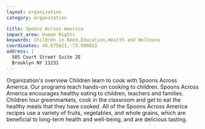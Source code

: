 ```yaml
---
layout: organization
category: organization

title: Spoons Across America
impact_area: Human Rights
keywords: Children in Need,Education,Health and Wellness
coordinates: 40.675621,-73.999023
address: |
  505 Court Street Suite 2E
  Brooklyn NY 11231
---
```

Organization's overview
Children learn to cook with Spoons Across America.  Our programs teach hands-on cooking to children. Spoons Across America encourages healthy eating to children, teachers and families. Children tour greenmarkets, cook in the classroom and get to eat the healthy meals that they have cooked. All of the Spoons Across America recipes use a variety of fruits, vegetables, and whole grains, which are beneficial to long-term health and well-being, and are delicious tasting.